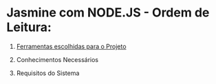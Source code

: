 # Jasmine com NODE.JS - Ordem de Leitura:

1. [Ferramentas escolhidas para o Projeto](/Ferramentas_escolhidas_para_o_Projeto.md)

2. Conhecimentos Necessários

3. Requisitos do Sistema

